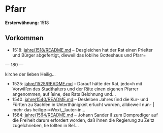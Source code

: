# Pfarr

**Ersterwähnung:** 1518

## Vorkommen
- 1518: [jahre/1518/README.md](../jahre/1518/README.md) – Desgleichen hat der Rat einen Prieſter und Bürger
abgefertigt, dieweil das löblihe Gotteshaus und Pfarr=


— 180 —

kirche der lieben Heilig...
- 1525: [jahre/1525/README.md](../jahre/1525/README.md) – Darauf hätte
der Rat, jedo<h mit Vorwiſſen des Stadthalters und der
Räte einen eigenen Pfarrer angenommen, auf ſeine, des
Rats Belohnung und...
- 1540: [jahre/1540/README.md](../jahre/1540/README.md) – Desſelben Jahres ſind die Kur- und Fürſten zu
Sachſen in Unterthänigkeit erſucht worden, alldieweil nun- |
mehr das heilige-=Woxt„„lauter-in...
- 1564: [jahre/1564/README.md](../jahre/1564/README.md) – Johann Sander iſ zum Domprediger auf die
Freiheit darum erfordert worden, daß ihnen die Regierung
zu Zeitz zugeſchrieben, ſie ſollten in Beſ...
